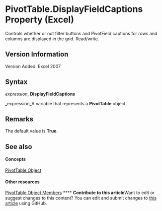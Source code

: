 
# PivotTable.DisplayFieldCaptions Property (Excel)

Controls whether or not filter buttons and PivotField captions for rows and columns are displayed in the grid. Read/write.


## Version Information

Version Added: Excel 2007 


## Syntax

 _expression_. **DisplayFieldCaptions**

 _expression_A variable that represents a  **PivotTable** object.


## Remarks

The default value is  **True**.


## See also


#### Concepts


 [PivotTable Object](a9c1d4a0-78a9-f9a6-6daf-91cb63e45842.md)
#### Other resources


 [PivotTable Object Members](8e8d1692-cf32-63c6-a1f6-54ddcc2a4964.md)
****   **Contribute to this article**Want to edit or suggest changes to this content? You can edit and submit changes to  [this article](https://github.com/jhershey00/VBA_Excel_Test/OpenXMLCon/articles/a0c76f0c-39eb-a705-90c7-74887ee16d35.md) using GitHub.


